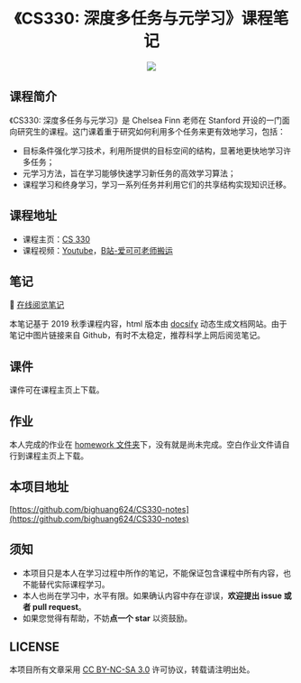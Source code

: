 <h1 align="center">《CS330: 深度多任务与元学习》课程笔记</h1>

<p align="center"><a href="http://kyonhuang.top"><img src="https://img.shields.io/badge/%E4%BD%9C%E8%80%85-KyonHuang-7AD6FD.svg"></a></p>

## 课程简介

《CS330: 深度多任务与元学习》是 Chelsea Finn 老师在 Stanford 开设的一门面向研究生的课程。这门课着重于研究如何利用多个任务来更有效地学习，包括：

* 目标条件强化学习技术，利用所提供的目标空间的结构，显著地更快地学习许多任务；
* 元学习方法，旨在学习能够快速学习新任务的高效学习算法；
* 课程学习和终身学习，学习一系列任务并利用它们的共享结构实现知识迁移。

## 课程地址

* 课程主页：[CS 330](http://web.stanford.edu/class/cs330/)
* 课程视频：[Youtube](https://www.youtube.com/playlist?list=PLoROMvodv4rMC6zfYmnD7UG3LVvwaITY5)，[B站-爱可可老师搬运](https://www.bilibili.com/video/av91772677)

## 笔记

:memo: [在线阅览笔记](http://kyonhuang.top/CS330-notes/)

本笔记基于 2019 秋季课程内容，html 版本由 [docsify](https://docsify.js.org/#/zh-cn/) 动态生成文档网站。由于笔记中图片链接来自 Github，有时不太稳定，推荐科学上网后阅览笔记。

## 课件

课件可在课程主页上下载。

## 作业

本人完成的作业在 [homework 文件夹](https://github.com/bighuang624/CS330-notes/tree/master/homework)下，没有就是尚未完成。空白作业文件请自行到课程主页上下载。

## 本项目地址

[https://github.com/bighuang624/CS330-notes](https://github.com/bighuang624/CS330-notes)

## 须知

* 本项目只是本人在学习过程中所作的笔记，不能保证包含课程中所有内容，也不能替代实际课程学习。
* 本人也尚在学习中，水平有限。如果确认内容中存在谬误，**欢迎提出 issue 或者 pull request**。
* 如果您觉得有帮助，不妨**点一个 star** 以资鼓励。

## LICENSE

本项目所有文章采用 [CC BY-NC-SA 3.0](https://creativecommons.org/licenses/by-nc-sa/3.0/) 许可协议，转载请注明出处。 